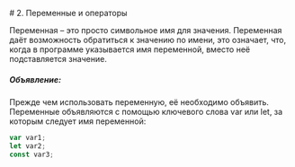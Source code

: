 # 2. Переменные и операторы

Переменная – это просто символьное имя для значения. Переменная даёт возможность обратиться к значению по имени, это означает, что, когда в программе указывается имя переменной, вместо неё подставляется значение.

##### Объявление:

Прежде чем использовать переменную, её необходимо объявить. Переменные объявляются с помощью ключевого слова var или let, за которым следует имя переменной:

```jsx harmony
var var1;
let var2;
const var3;
```